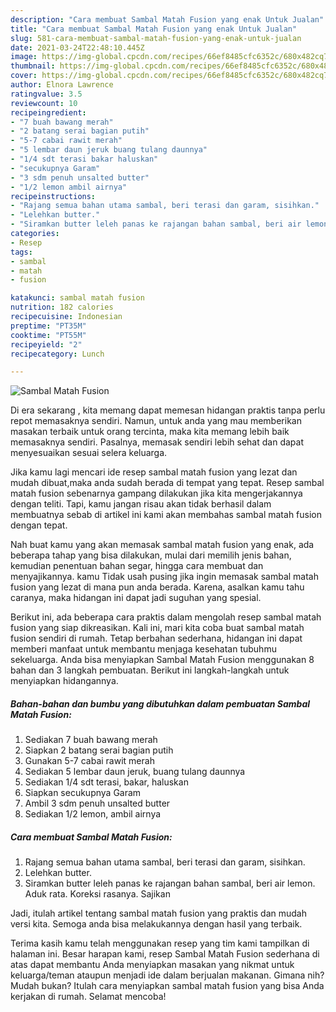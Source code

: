 ```yaml
---
description: "Cara membuat Sambal Matah Fusion yang enak Untuk Jualan"
title: "Cara membuat Sambal Matah Fusion yang enak Untuk Jualan"
slug: 581-cara-membuat-sambal-matah-fusion-yang-enak-untuk-jualan
date: 2021-03-24T22:48:10.445Z
image: https://img-global.cpcdn.com/recipes/66ef8485cfc6352c/680x482cq70/sambal-matah-fusion-foto-resep-utama.jpg
thumbnail: https://img-global.cpcdn.com/recipes/66ef8485cfc6352c/680x482cq70/sambal-matah-fusion-foto-resep-utama.jpg
cover: https://img-global.cpcdn.com/recipes/66ef8485cfc6352c/680x482cq70/sambal-matah-fusion-foto-resep-utama.jpg
author: Elnora Lawrence
ratingvalue: 3.5
reviewcount: 10
recipeingredient:
- "7 buah bawang merah"
- "2 batang serai bagian putih"
- "5-7 cabai rawit merah"
- "5 lembar daun jeruk buang tulang daunnya"
- "1/4 sdt terasi bakar haluskan"
- "secukupnya Garam"
- "3 sdm penuh unsalted butter"
- "1/2 lemon ambil airnya"
recipeinstructions:
- "Rajang semua bahan utama sambal, beri terasi dan garam, sisihkan."
- "Lelehkan butter."
- "Siramkan butter leleh panas ke rajangan bahan sambal, beri air lemon. Aduk rata. Koreksi rasanya. Sajikan"
categories:
- Resep
tags:
- sambal
- matah
- fusion

katakunci: sambal matah fusion 
nutrition: 182 calories
recipecuisine: Indonesian
preptime: "PT35M"
cooktime: "PT55M"
recipeyield: "2"
recipecategory: Lunch

---
```



![Sambal Matah Fusion](https://img-global.cpcdn.com/recipes/66ef8485cfc6352c/680x482cq70/sambal-matah-fusion-foto-resep-utama.jpg)

Di era  sekarang , kita memang dapat memesan hidangan praktis tanpa perlu repot memasaknya sendiri. Namun, untuk anda yang mau memberikan masakan terbaik untuk orang tercinta, maka kita memang lebih baik memasaknya sendiri. Pasalnya, memasak sendiri lebih sehat dan dapat menyesuaikan sesuai selera keluarga.

Jika kamu lagi mencari ide resep sambal matah fusion yang lezat dan mudah dibuat,maka anda sudah berada di tempat yang tepat. Resep sambal matah fusion  sebenarnya gampang dilakukan jika kita mengerjakannya dengan teliti. Tapi, kamu jangan risau akan tidak berhasil dalam membuatnya 
sebab di artikel ini kami akan membahas sambal matah fusion dengan tepat.  



Nah buat kamu yang akan memasak sambal matah fusion yang enak, ada beberapa tahap yang bisa dilakukan, mulai dari memilih jenis bahan, kemudian penentuan bahan segar, hingga cara membuat dan menyajikannya. kamu Tidak usah pusing jika ingin memasak sambal matah fusion yang lezat di mana pun anda berada. Karena, asalkan kamu  tahu caranya, maka hidangan ini dapat jadi suguhan yang spesial.

Berikut ini, ada beberapa cara praktis  dalam mengolah resep sambal matah fusion yang siap dikreasikan. Kali ini, mari kita coba buat sambal matah fusion sendiri di rumah. Tetap berbahan sederhana, hidangan ini dapat memberi manfaat untuk membantu menjaga kesehatan tubuhmu sekeluarga. Anda bisa menyiapkan Sambal Matah Fusion menggunakan 8 bahan dan 3 langkah pembuatan. Berikut ini langkah-langkah untuk menyiapkan hidangannya.

<!--inarticleads1-->

##### Bahan-bahan dan bumbu yang dibutuhkan dalam pembuatan Sambal Matah Fusion:

1. Sediakan 7 buah bawang merah
1. Siapkan 2 batang serai bagian putih
1. Gunakan 5-7 cabai rawit merah
1. Sediakan 5 lembar daun jeruk, buang tulang daunnya
1. Sediakan 1/4 sdt terasi, bakar, haluskan
1. Siapkan secukupnya Garam
1. Ambil 3 sdm penuh unsalted butter
1. Sediakan 1/2 lemon, ambil airnya




<!--inarticleads2-->

##### Cara membuat Sambal Matah Fusion:

1. Rajang semua bahan utama sambal, beri terasi dan garam, sisihkan.
1. Lelehkan butter.
1. Siramkan butter leleh panas ke rajangan bahan sambal, beri air lemon. Aduk rata. Koreksi rasanya. Sajikan




Jadi, itulah artikel tentang  sambal matah fusion  yang praktis dan mudah versi kita. Semoga anda bisa melakukannya dengan hasil yang terbaik. 

Terima kasih kamu telah menggunakan resep yang tim kami tampilkan di halaman ini. Besar harapan kami, resep  Sambal Matah Fusion sederhana di atas dapat membantu Anda menyiapkan masakan yang nikmat untuk keluarga/teman ataupun menjadi ide dalam berjualan makanan. Gimana nih? Mudah bukan? Itulah cara menyiapkan sambal matah fusion yang bisa Anda kerjakan di rumah. Selamat mencoba!


